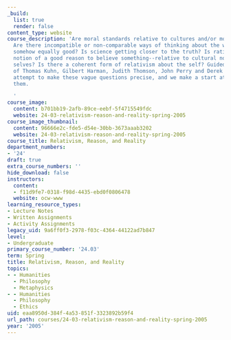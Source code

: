 ```yaml
---
_build:
  list: true
  render: false
content_type: website
course_description: 'Are moral standards relative to cultures and/or moral frameworks?
  Are there incompatible or non-comparable ways of thinking about the world that are
  somehow equally good? Is science getting closer to the truth? Is rationality--the
  notion of a good reason to believe something--relative to cultural norms? What are
  selves? Is there a coherent form of relativism about the self? Guided by the writings
  of Thomas Kuhn, Gilbert Harman, Judith Thomson, John Perry and Derek Parfit, we
  attempt to make these vague questions precise, and we make a start at answering
  them.

  '
course_image:
  content: b701bb19-2afb-89ce-eebf-5f4715549fdc
  website: 24-03-relativism-reason-and-reality-spring-2005
course_image_thumbnail:
  content: 96666e2c-fde5-d54e-30bb-3673aaab3202
  website: 24-03-relativism-reason-and-reality-spring-2005
course_title: Relativism, Reason, and Reality
department_numbers:
- '24'
draft: true
extra_course_numbers: ''
hide_download: false
instructors:
  content:
  - f11d9fe7-0318-f98d-4435-ebd0f0806478
  website: ocw-www
learning_resource_types:
- Lecture Notes
- Written Assignments
- Activity Assignments
legacy_uid: 9a6ff0f3-2978-f03c-4364-44122ad7b847
level:
- Undergraduate
primary_course_number: '24.03'
term: Spring
title: Relativism, Reason, and Reality
topics:
- - Humanities
  - Philosophy
  - Metaphysics
- - Humanities
  - Philosophy
  - Ethics
uid: eaa8950d-384f-4a53-851f-3323892b59f4
url_path: courses/24-03-relativism-reason-and-reality-spring-2005
year: '2005'
---
```

